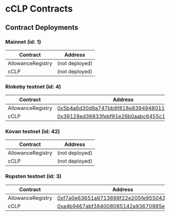 # cCLP Contracts

## Contract Deployments
### Mainnet (id: 1)
|Contract|Address|
| --|--|
|AllowanceRegistry|(not deployed)|
|cCLP|(not deployed)|

### Rinkeby testnet (id: 4)
|Contract|Address|
| --|--|
|AllowanceRegistry|[0x5b4a6d30d9a747bb9f818e839494801131a25f60](https://rinkeby.etherscan.io/address/0x5b4a6d30d9a747bb9f818e839494801131a25f60)|
|cCLP|[0x39128ed36833febf91e26b0aabc6455c1c3f1cac](https://rinkeby.etherscan.io/address/0x39128ed36833febf91e26b0aabc6455c1c3f1cac)|

### Kovan testnet (id: 42)
|Contract|Address|
| --|--|
|AllowanceRegistry|(not deployed)|
|cCLP|(not deployed)|

### Ropsten testnet (id: 3)
|Contract|Address|
| --|--|
|AllowanceRegistry|[0xf7a0e63651a9713698f22e205fe955043cba67a2](https://ropsten.etherscan.io/address/0xf7a0e63651a9713698f22e205fe955043cba67a2)|
|cCLP|[0xa4b9467abf384008085142a93670985ecf9e61ee](https://ropsten.etherscan.io/address/0xa4b9467abf384008085142a93670985ecf9e61ee)|


